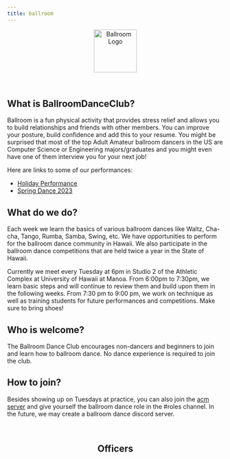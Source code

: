 ```yaml
---
title: ballroom
---
```


<center>
	<figure class="full">
	  <img height="100px" src="/assets/img/logos/BallroomDanceLogo.png" title="Ballroom Logo" alt="Ballroom Logo">
	</figure>
</center>
<br>

## What is BallroomDanceClub?

Ballroom is a fun physical activity that provides stress relief and allows you to build relationships and friends with other members. You can improve your posture, build confidence and add this to your resume. You might be surprised that most of the top Adult Amateur ballroom dancers in the US are Computer Science or Engineering majors/graduates and you might even have one of them interview you for your next job!

Here are links to some of our performances:

- [Holiday Performance](https://www.youtube.com/watch?v=9s1qy7VYDQ4)
- [Spring Dance 2023](https://drive.google.com/file/d/1v1uZlxPLP1H6X2zB3BTPDV1w0jDcEInh/view?usp=sharing)

## What do we do?

Each week we learn the basics of various ballroom dances like Waltz, Cha-cha, Tango, Rumba, Samba, Swing, etc. We have opportunities to perform for the ballroom dance community in Hawaii. We also participate in the ballroom dance competitions that are held twice a year in the State of Hawaii.

Currently we meet every Tuesday at 6pm in Studio 2 of the Athletic Complex at University of Hawaii at Manoa. From 6:00pm to 7:30pm, we learn basic steps and will continue to review them and build upon them in the following weeks. From 7:30 pm to 9:00 pm, we work on technique as well as training students for future performances and competitions. Make sure to bring shoes!

## Who is welcome?

The Ballroom Dance Club encourages non-dancers and beginners to join and learn how to ballroom dance. No dance experience is required to join the club.

## How to join?

Besides showing up on Tuesdays at practice, you can also join the [acm server](https://discord.gg/acmmanoa) and give yourself the ballroom dance role in the #roles channel. In the future, we may create a ballroom dance discord server.

<br>

<center>
	<h2>Officers</h2>
</center>